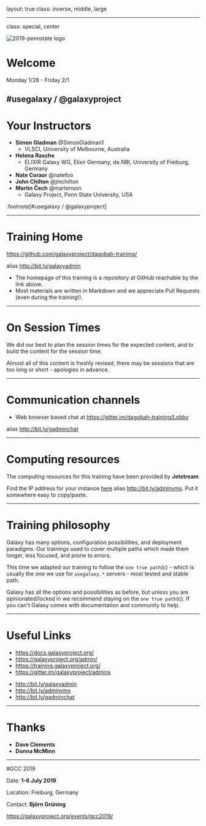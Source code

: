 layout: true
class: inverse, middle, large

---
class: special, center

![2019-pennstate logo](../shared-images/gat_pennstate_logo_wtext.png)

# Welcome

Monday 1/28 - Friday 2/1

\#usegalaxy / @galaxyproject
---
# Your Instructors

* **Simon Gladman** @SimonGladman1
    - VLSCI, University of Melbourne, Australia
* **Helena Rasche**
    - ELIXIR Galaxy WG, Elixir Germany, de.NBI, University of Freiburg, Germany
* **Nate Coraor** @natefoo
* **John Chilton** @jmchilton
* **Martin Čech** @martenson
    - Galaxy Project, Penn State University, USA

.footnote[\#usegalaxy / @galaxyproject]

---
# Training Home

https://github.com/galaxyproject/dagobah-training/

alias http://bit.ly/galaxyadmin

* The homepage of this training is a repository at GitHub reachable by the link above.
* Most materials are written in Markdown and we appreciate Pull Requests (even during the training!).

---
# On Session Times

We did our best to plan the session times for the expected content, and to build the content for the session time.

Almost all of this content is freshly revised, there may be sessions that are too long or short - apologies in advance.

---
# Communication channels

* Web browser based chat at https://gitter.im/dagobah-training/Lobby

alias http://bit.ly/gadminchat

---
# Computing resources

The computing resources for this training have been provided by **Jetstream**

Find the IP address for your instance [here](https://docs.google.com/spreadsheets/d/1sIoU4qpv4HdKNUNOtsAtW-XKKZvIsDfReAoS7uBbCZM/edit?usp=sharing) alias http://bit.ly/adminvms. Put it somewhere easy to copy/paste.

---
# Training philosophy

Galaxy has many options, configuration possibilities, and deployment paradigms. Our trainings used to cover multiple paths which made them longer, less focused, and prone to errors.

This time we adapted our training to follow the `one true path`(c) - which is usually the one we use for `usegalaxy.*` servers - most tested and stable path.

Galaxy has all the options and possibilities as before, but unless you are opinionated/locked in we recommend staying on the `one true path`(c). If you can't Galaxy comes with documentation and community to help.

---
# Useful Links

- https://docs.galaxyproject.org/
- https://galaxyproject.org/admin/
- https://training.galaxyproject.org/
- https://gitter.im/galaxyproject/admins

* http://bit.ly/galaxyadmin
* http://bit.ly/adminvms
* http://bit.ly/gadminchat

---
# Thanks

- **Dave Clements**
- **Donna McMinn**

---
#GCC 2019

Date: **1-6 July 2019**

Location: Freiburg, Germany

Contact: **Björn Grüning**

https://galaxyproject.org/events/gcc2019/
